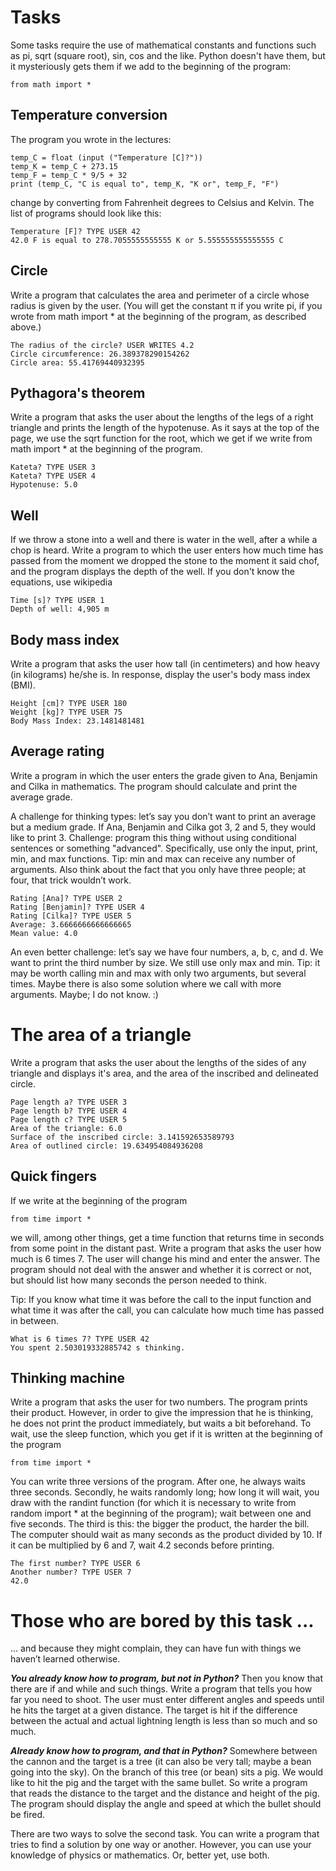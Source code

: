 # Tasks 
Some tasks require the use of mathematical constants and functions such as pi, sqrt (square root), sin, cos and the like. Python doesn't have them, but it mysteriously gets them if we add to the beginning of the program:
```
from math import *
```
## Temperature conversion
The program you wrote in the lectures:
```
temp_C = float (input ("Temperature [C]?"))
temp_K = temp_C + 273.15
temp_F = temp_C * 9/5 + 32
print (temp_C, "C is equal to", temp_K, "K or", temp_F, "F")
```
change by converting from Fahrenheit degrees to Celsius and Kelvin. The list of programs should look like this:
```
Temperature [F]? TYPE USER 42
42.0 F is equal to 278.7055555555555 K or 5.555555555555555 C
```
## Circle
Write a program that calculates the area and perimeter of a circle whose radius is given by the user. (You will get the constant π if you write pi, if you wrote from math import * at the beginning of the program, as described above.)
```
The radius of the circle? USER WRITES 4.2
Circle circumference: 26.389378290154262
Circle area: 55.41769440932395
```
## Pythagora's theorem
Write a program that asks the user about the lengths of the legs of a right triangle and prints the length of the hypotenuse. As it says at the top of the page, we use the sqrt function for the root, which we get if we write from math import * at the beginning of the program.
```
Kateta? TYPE USER 3
Kateta? TYPE USER 4
Hypotenuse: 5.0
```
## Well
If we throw a stone into a well and there is water in the well, after a while a chop is heard. Write a program to which the user enters how much time has passed from the moment we dropped the stone to the moment it said chof, and the program displays the depth of the well. If you don't know the equations, use wikipedia
```
Time [s]? TYPE USER 1
Depth of well: 4,905 m
```
## Body mass index
Write a program that asks the user how tall (in centimeters) and how heavy (in kilograms) he/she is. In response, display the user's body mass index (BMI).
```
Height [cm]? TYPE USER 180
Weight [kg]? TYPE USER 75
Body Mass Index: 23.1481481481
```
## Average rating
Write a program in which the user enters the grade given to Ana, Benjamin and Cilka in mathematics. The program should calculate and print the average grade.

A challenge for thinking types: let’s say you don’t want to print an average but a medium grade. If Ana, Benjamin and Cilka got 3, 2 and 5, they would like to print 3. Challenge: program this thing without using conditional sentences or something "advanced". Specifically, use only the input, print, min, and max functions. Tip: min and max can receive any number of arguments. Also think about the fact that you only have three people; at four, that trick wouldn’t work.
```
Rating [Ana]? TYPE USER 2
Rating [Benjamin]? TYPE USER 4
Rating [Cilka]? TYPE USER 5
Average: 3.6666666666666665
Mean value: 4.0
```
An even better challenge: let’s say we have four numbers, a, b, c, and d. We want to print the third number by size. We still use only max and min. Tip: it may be worth calling min and max with only two arguments, but several times. Maybe there is also some solution where we call with more arguments. Maybe; I do not know. :)

# The area of a triangle
Write a program that asks the user about the lengths of the sides of any triangle and displays it's area, and the area of the inscribed and delineated circle.
```
Page length a? TYPE USER 3
Page length b? TYPE USER 4
Page length c? TYPE USER 5
Area of the triangle: 6.0
Surface of the inscribed circle: 3.141592653589793
Area of outlined circle: 19.634954084936208
```
## Quick fingers
If we write at the beginning of the program
```
from time import *
```
we will, among other things, get a time function that returns time in seconds from some point in the distant past. Write a program that asks the user how much is 6 times 7. The user will change his mind and enter the answer. The program should not deal with the answer and whether it is correct or not, but should list how many seconds the person needed to think.

Tip: If you know what time it was before the call to the input function and what time it was after the call, you can calculate how much time has passed in between.
```
What is 6 times 7? TYPE USER 42
You spent 2.503019332885742 s thinking.
```
## Thinking machine
Write a program that asks the user for two numbers. The program prints their product. However, in order to give the impression that he is thinking, he does not print the product immediately, but waits a bit beforehand. To wait, use the sleep function, which you get if it is written at the beginning of the program
```
from time import *
```
You can write three versions of the program. After one, he always waits three seconds. Secondly, he waits randomly long; how long it will wait, you draw with the randint function (for which it is necessary to write from random import * at the beginning of the program); wait between one and five seconds. The third is this: the bigger the product, the harder the bill. The computer should wait as many seconds as the product divided by 10. If it can be multiplied by 6 and 7, wait 4.2 seconds before printing.
```
The first number? TYPE USER 6
Another number? TYPE USER 7
42.0
```

# Those who are bored by this task ...
... and because they might complain, they can have fun with things we haven’t learned otherwise.

***You already know how to program, but not in Python?*** Then you know that there are if and while and such things. Write a program that tells you how far you need to shoot. The user must enter different angles and speeds until he hits the target at a given distance. The target is hit if the difference between the actual and actual lightning length is less than so much and so much.

***Already know how to program, and that in Python?*** Somewhere between the cannon and the target is a tree (it can also be very tall; maybe a bean going into the sky). On the branch of this tree (or bean) sits a pig. We would like to hit the pig and the target with the same bullet. So write a program that reads the distance to the target and the distance and height of the pig. The program should display the angle and speed at which the bullet should be fired.

There are two ways to solve the second task. You can write a program that tries to find a solution by one way or another. However, you can use your knowledge of physics or mathematics. Or, better yet, use both.

